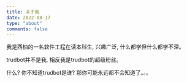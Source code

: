 ```yaml
---
title: 关于我
date: 2022-08-17
type: "about"
comments: false
---
```

我是西柚的一名软件工程在读本科生, 兴趣广泛, 什么都学但什么都学不深。

trudbot并不是我, 相反我是trudbot的超级粉丝。

什么? 你不知道trudbot是谁? 那你可能永远都不会知道了。。。
